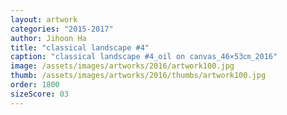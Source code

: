 ```yaml
---
layout: artwork
categories: "2015-2017"
author: Jihoon Ha
title: "classical landscape #4"
caption: "classical landscape #4_oil on canvas_46×53㎝_2016"
image: /assets/images/artworks/2016/artwork100.jpg
thumb: /assets/images/artworks/2016/thumbs/artwork100.jpg
order: 1800
sizeScore: 03
---
```

